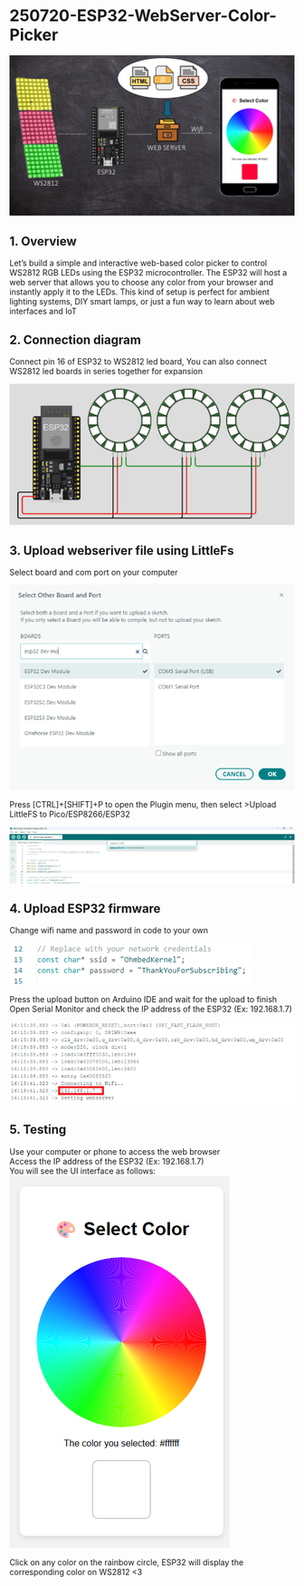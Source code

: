 # 250720-ESP32-WebServer-Color-Picker

![Screenshot](2-Img/Overview.PNG)

<h2>
1. Overview
</h2>

Let’s build a simple and interactive web-based color picker to control WS2812 RGB LEDs using the ESP32 microcontroller. The ESP32 will host a web server that allows you to choose any color from your browser and instantly apply it to the LEDs. This kind of setup is perfect for ambient lighting systems, DIY smart lamps, or just a fun way to learn about web interfaces and IoT

<h2>
2. Connection diagram
</h2>

Connect pin 16 of ESP32 to WS2812 led board, You can also connect WS2812 led boards in series together for expansion

![Screenshot](2-Img/ColorPickerDiagram.PNG)

<h2>
3. Upload webseriver file using LittleFs
</h2>

Select board and com port on your computer

![Screenshot](2-Img/SelectBoard.png)

Press [CTRL]+[SHIFT]+P to open the Plugin menu, then select >Upload LittleFS to Pico/ESP8266/ESP32

![Screenshot](2-Img/Update-LittleFs.png)

<h2>
4. Upload ESP32 firmware
</h2>

Change wifi name and password in code to your own</br>

![Screenshot](2-Img/SSID.png)

Press the upload button on Arduino IDE and wait for the upload to finish</br>
Open Serial Monitor and check the IP address of the ESP32 (Ex: 192.168.1.7)</br>

![Screenshot](2-Img/IP-Address.png)

<h2>
5. Testing
</h2>

Use your computer or phone to access the web browser</br>
Access the IP address of the ESP32 (Ex: 192.168.1.7)</br>
You will see the UI interface as follows:</br>
![Screenshot](2-Img/Webserver.png)

Click on any color on the rainbow circle, ESP32 will display the corresponding color on WS2812 <3



